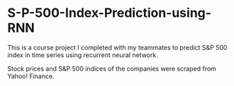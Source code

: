 # S-P-500-Index-Prediction-using-RNN

This is a course project I completed with my teammates to predict S&P 500 index in time series using recurrent neural network.

Stock prices and S&P 500 indices of the companies were scraped from Yahoo! Finance.
